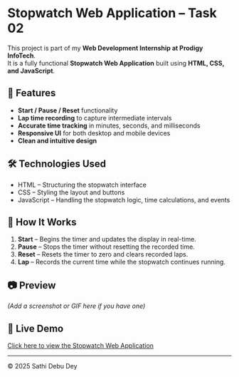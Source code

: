# Stopwatch Web Application – Task 02

This project is part of my **Web Development Internship at Prodigy InfoTech**.  
It is a fully functional **Stopwatch Web Application** built using **HTML, CSS, and JavaScript**.

## 🚀 Features
- **Start / Pause / Reset** functionality
- **Lap time recording** to capture intermediate intervals
- **Accurate time tracking** in minutes, seconds, and milliseconds
- **Responsive UI** for both desktop and mobile devices
- **Clean and intuitive design**

## 🛠 Technologies Used
- HTML – Structuring the stopwatch interface
- CSS – Styling the layout and buttons
- JavaScript – Handling the stopwatch logic, time calculations, and events

## 🎯 How It Works
1. **Start** – Begins the timer and updates the display in real-time.  
2. **Pause** – Stops the timer without resetting the recorded time.  
3. **Reset** – Resets the timer to zero and clears recorded laps.  
4. **Lap** – Records the current time while the stopwatch continues running.

## 📷 Preview
*(Add a screenshot or GIF here if you have one)*

## 🔗 Live Demo
[Click here to view the Stopwatch Web Application](https://yourusername.github.io/Stopwatch-Task02/)

---

© 2025 Sathi Debu Dey

